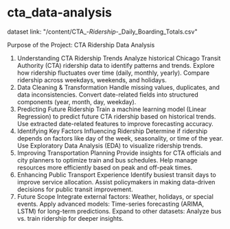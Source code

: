 # cta_data-analysis

dataset link: "/content/CTA_-_Ridership_-_Daily_Boarding_Totals.csv"


Purpose of the Project: CTA Ridership Data Analysis
1. Understanding CTA Ridership Trends
Analyze historical Chicago Transit Authority (CTA) ridership data to identify patterns and trends.
Explore how ridership fluctuates over time (daily, monthly, yearly).
Compare ridership across weekdays, weekends, and holidays.
2. Data Cleaning & Transformation
Handle missing values, duplicates, and data inconsistencies.
Convert date-related fields into structured components (year, month, day, weekday).
3. Predicting Future Ridership
Train a machine learning model (Linear Regression) to predict future CTA ridership based on historical trends.
Use extracted date-related features to improve forecasting accuracy.
4. Identifying Key Factors Influencing Ridership
Determine if ridership depends on factors like day of the week, seasonality, or time of the year.
Use Exploratory Data Analysis (EDA) to visualize ridership trends.
5. Improving Transportation Planning
Provide insights for CTA officials and city planners to optimize train and bus schedules.
Help manage resources more efficiently based on peak and off-peak times.
6. Enhancing Public Transport Experience
Identify busiest transit days to improve service allocation.
Assist policymakers in making data-driven decisions for public transit improvement.
7. Future Scope
Integrate external factors: Weather, holidays, or special events.
Apply advanced models: Time-series forecasting (ARIMA, LSTM) for long-term predictions.
Expand to other datasets: Analyze bus vs. train ridership for deeper insights.
